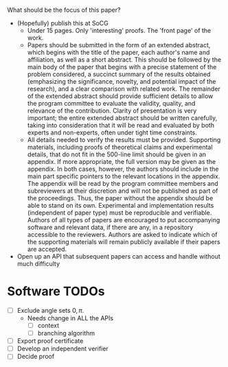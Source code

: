 What should be the focus of this paper?
- (Hopefully) publish this at SoCG
	- Under 15 pages. Only 'interesting' proofs. The 'front page' of the work.
	- Papers should be submitted in the form of an extended abstract, which begins with the title of the paper, each author's name and affiliation, as well as a short abstract. This should be followed by the main body of the paper that begins with a precise statement of the problem considered, a succinct summary of the results obtained (emphasizing the significance, novelty, and potential impact of the research), and a clear comparison with related work. The remainder of the extended abstract should provide sufficient details to allow the program committee to evaluate the validity, quality, and relevance of the contribution. Clarity of presentation is very important; the entire extended abstract should be written carefully, taking into consideration that it will be read and evaluated by both experts and non-experts, often under tight time constraints.
	- All details needed to verify the results must be provided. Supporting materials, including proofs of theoretical claims and experimental details, that do not fit in the 500-line limit should be given in an appendix. If more appropriate, the full version may be given as the appendix. In both cases, however, the authors should include in the main part specific pointers to the relevant locations in the appendix. The appendix will be read by the program committee members and subreviewers at their discretion and will not be published as part of the proceedings. Thus, the paper without the appendix should be able to stand on its own. Experimental and implementation results (independent of paper type) must be reproducible and verifiable. Authors of all types of papers are encouraged to put accompanying software and relevant data, if there are any, in a repository accessible to the reviewers. Authors are asked to indicate which of the supporting materials will remain publicly available if their papers are accepted.
- Open up an API that subsequent papers can access and handle without much difficulty

# Software TODOs

- [ ] Exclude angle sets $0, \pi$.
	- Needs change in ALL the APIs
		- [ ] context
		- [ ] branching algorithm
- [ ] Export proof certificate
- [ ] Develop an independent verifier
- [ ] Decide proof